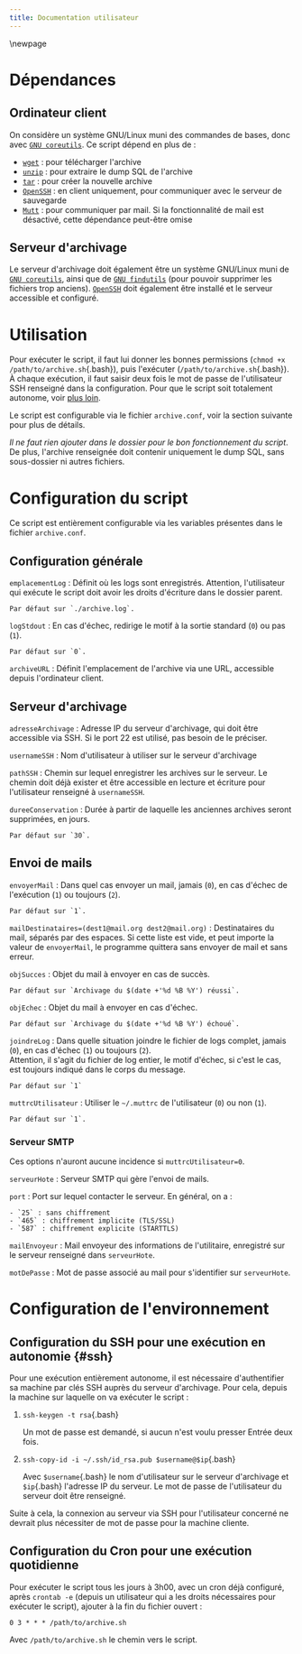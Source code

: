```yaml
---
title: Documentation utilisateur
---
```


<!--Lien par références :-->
[`GNU coreutils`]: https://www.gnu.org/software/coreutils/
[`OpenSSH`]: https://www.openssh.com/

\newpage
# Dépendances

## Ordinateur client

On considère un système GNU/Linux muni des commandes de bases, donc avec [`GNU coreutils`]. Ce script dépend en plus de :

- [`wget`](https://www.gnu.org/software/wget/) : pour télécharger l'archive
- [`unzip`](https://infozip.sourceforge.net/UnZip.html) : pour extraire le dump SQL de l'archive
- [`tar`](https://www.gnu.org/software/tar/) : pour créer la nouvelle archive
- [`OpenSSH`] : en client uniquement, pour communiquer avec le serveur de sauvegarde
- [`Mutt`](http://www.mutt.org/) : pour communiquer par mail. Si la fonctionnalité de mail est désactivé, cette dépendance peut-être omise

## Serveur d'archivage

Le serveur d'archivage doit également être un système GNU/Linux muni de [`GNU coreutils`], ainsi que de [`GNU findutils`](https://www.gnu.org/software/findutils/) (pour pouvoir supprimer les fichiers trop anciens). [`OpenSSH`] doit également être installé et le serveur accessible et configuré.

# Utilisation

Pour exécuter le script, il faut lui donner les bonnes permissions (`chmod +x /path/to/archive.sh`{.bash}), puis l'exécuter (`/path/to/archive.sh`{.bash}). À chaque exécution, il faut saisir deux fois le mot de passe de l'utilisateur SSH renseigné dans la configuration. Pour que le script soit totalement autonome, voir [plus loin](#ssh).

Le script est configurable via le fichier `archive.conf`, voir la section suivante pour plus de détails.

*Il ne faut rien ajouter dans le dossier pour le bon fonctionnement du script*.  
De plus, l'archive renseignée doit contenir uniquement le dump SQL, sans sous-dossier ni autres fichiers.

# Configuration du script

Ce script est entièrement configurable via les variables présentes dans le fichier `archive.conf`.

## Configuration générale

`emplacementLog`
:   Définit où les logs sont enregistrés. Attention, l'utilisateur qui exécute le script doit avoir les droits d'écriture dans le dossier parent.

    Par défaut sur `./archive.log`.

`logStdout`
:   En cas d'échec, redirige le motif à la sortie standard (`0`) ou pas (`1`).

    Par défaut sur `0`.

`archiveURL`
:   Définit l'emplacement de l'archive via une URL, accessible depuis l'ordinateur client.

## Serveur d'archivage

`adresseArchivage`
:   Adresse IP du serveur d'archivage, qui doit être accessible via SSH. Si le port 22 est utilisé, pas besoin de le préciser.

`usernameSSH`
:   Nom d'utilisateur à utiliser sur le serveur d'archivage

`pathSSH`
:   Chemin sur lequel enregistrer les archives sur le serveur. Le chemin doit déjà exister et être accessible en lecture et écriture pour l'utilisateur renseigné à `usernameSSH`.

`dureeConservation`
:   Durée à partir de laquelle les anciennes archives seront supprimées, en jours.

    Par défaut sur `30`.

## Envoi de mails

`envoyerMail`
:   Dans quel cas envoyer un mail, jamais (`0`), en cas d'échec de l'exécution (`1`) ou toujours (`2`).

    Par défaut sur `1`.

`mailDestinataires=(dest1@mail.org dest2@mail.org)`
:   Destinataires du mail, séparés par des espaces. Si cette liste est vide, et peut importe la valeur de `envoyerMail`, le programme quittera sans envoyer de mail et sans erreur.

`objSucces`
:   Objet du mail à envoyer en cas de succès.

    Par défaut sur `Archivage du $(date +'%d %B %Y') réussi`.

`objEchec`
:   Objet du mail à envoyer en cas d'échec.

    Par défaut sur `Archivage du $(date +'%d %B %Y') échoué`.

`joindreLog`
:   Dans quelle situation joindre le fichier de logs complet, jamais (`0`), en cas d'échec (`1`) ou toujours (`2`).  
    Attention, il s'agit du fichier de log entier, le motif d'échec, si c'est le cas, est toujours indiqué dans le corps du message.
	
	Par défaut sur `1`

`muttrcUtilisateur`
:   Utiliser le `~/.muttrc` de l'utilisateur (`0`) ou non (`1`).

    Par défaut sur `1`.

### Serveur SMTP

Ces options n'auront aucune incidence si `muttrcUtilisateur=0`.

`serveurHote`
:   Serveur SMTP qui gère l'envoi de mails.

`port`
:   Port sur lequel contacter le serveur. En général, on a :

    - `25` : sans chiffrement
	- `465` : chiffrement implicite (TLS/SSL)
	- `587` : chiffrement explicite (STARTTLS)

`mailEnvoyeur`
:   Mail envoyeur des informations de l'utilitaire, enregistré sur le serveur renseigné dans `serveurHote`.

`motDePasse`
:   Mot de passe associé au mail pour s'identifier sur `serveurHote`.


# Configuration de l'environnement

## Configuration du SSH pour une exécution en autonomie {#ssh}

Pour une exécution entièrement autonome, il est nécessaire d'authentifier sa machine par clés SSH auprès du serveur d'archivage. Pour cela, depuis la machine sur laquelle on va exécuter le script :

1. `ssh-keygen -t rsa`{.bash}

   Un mot de passe est demandé, si aucun n'est voulu presser Entrée deux fois.
   
2. `ssh-copy-id -i ~/.ssh/id_rsa.pub $username@$ip`{.bash}

   Avec `$username`{.bash} le nom d'utilisateur sur le serveur d'archivage et `$ip`{.bash} l'adresse IP du serveur. Le mot de passe de l'utilisateur du serveur doit être renseigné.
   
Suite à cela, la connexion au serveur via SSH pour l'utilisateur concerné ne devrait plus nécessiter de mot de passe pour la machine cliente.

## Configuration du Cron pour une exécution quotidienne

Pour exécuter le script tous les jours à 3h00, avec un cron déjà configuré, après `crontab -e` (depuis un utilisateur qui a les droits nécessaires pour exécuter le script), ajouter à la fin du fichier ouvert :

```
0 3 * * * /path/to/archive.sh
```

Avec `/path/to/archive.sh` le chemin vers le script.
